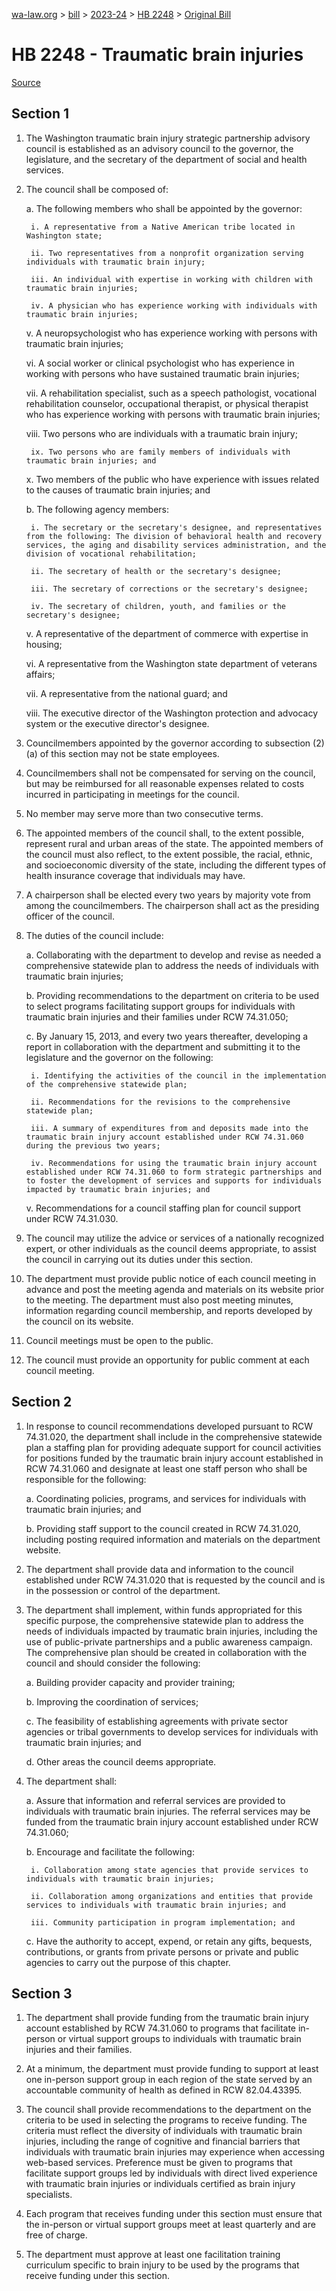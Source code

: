 [wa-law.org](/) > [bill](/bill/) > [2023-24](/bill/2023-24/) > [HB 2248](/bill/2023-24/hb/2248/) > [Original Bill](/bill/2023-24/hb/2248/1/)

# HB 2248 - Traumatic brain injuries

[Source](http://lawfilesext.leg.wa.gov/biennium/2023-24/Pdf/Bills/House%20Bills/2248.pdf)

## Section 1
1. The Washington traumatic brain injury strategic partnership advisory council is established as an advisory council to the governor, the legislature, and the secretary of the department of social and health services.

2. The council shall be composed of:

    a. The following members who shall be appointed by the governor:

        i. A representative from a Native American tribe located in Washington state;

        ii. Two representatives from a nonprofit organization serving individuals with traumatic brain injury;

        iii. An individual with expertise in working with children with traumatic brain injuries;

        iv. A physician who has experience working with individuals with traumatic brain injuries;

    v. A neuropsychologist who has experience working with persons with traumatic brain injuries;

    vi. A social worker or clinical psychologist who has experience in working with persons who have sustained traumatic brain injuries;

    vii. A rehabilitation specialist, such as a speech pathologist, vocational rehabilitation counselor, occupational therapist, or physical therapist who has experience working with persons with traumatic brain injuries;

    viii. Two persons who are individuals with a traumatic brain injury;

        ix. Two persons who are family members of individuals with traumatic brain injuries; and

    x. Two members of the public who have experience with issues related to the causes of traumatic brain injuries; and

    b. The following agency members:

        i. The secretary or the secretary's designee, and representatives from the following: The division of behavioral health and recovery services, the aging and disability services administration, and the division of vocational rehabilitation;

        ii. The secretary of health or the secretary's designee;

        iii. The secretary of corrections or the secretary's designee;

        iv. The secretary of children, youth, and families or the secretary's designee;

    v. A representative of the department of commerce with expertise in housing;

    vi. A representative from the Washington state department of veterans affairs;

    vii. A representative from the national guard; and

    viii. The executive director of the Washington protection and advocacy system or the executive director's designee.

3. Councilmembers appointed by the governor according to subsection (2)(a) of this section may not be state employees.

4. Councilmembers shall not be compensated for serving on the council, but may be reimbursed for all reasonable expenses related to costs incurred in participating in meetings for the council.

5. No member may serve more than two consecutive terms.

6. The appointed members of the council shall, to the extent possible, represent rural and urban areas of the state. The appointed members of the council must also reflect, to the extent possible, the racial, ethnic, and socioeconomic diversity of the state, including the different types of health insurance coverage that individuals may have.

7. A chairperson shall be elected every two years by majority vote from among the councilmembers. The chairperson shall act as the presiding officer of the council.

8. The duties of the council include:

    a. Collaborating with the department to develop and revise as needed a comprehensive statewide plan to address the needs of individuals with traumatic brain injuries;

    b. Providing recommendations to the department on criteria to be used to select programs facilitating support groups for individuals with traumatic brain injuries and their families under RCW 74.31.050;

    c. By January 15, 2013, and every two years thereafter, developing a report in collaboration with the department and submitting it to the legislature and the governor on the following:

        i. Identifying the activities of the council in the implementation of the comprehensive statewide plan;

        ii. Recommendations for the revisions to the comprehensive statewide plan;

        iii. A summary of expenditures from and deposits made into the traumatic brain injury account established under RCW 74.31.060 during the previous two years;

        iv. Recommendations for using the traumatic brain injury account established under RCW 74.31.060 to form strategic partnerships and to foster the development of services and supports for individuals impacted by traumatic brain injuries; and

    v. Recommendations for a council staffing plan for council support under RCW 74.31.030.

9. The council may utilize the advice or services of a nationally recognized expert, or other individuals as the council deems appropriate, to assist the council in carrying out its duties under this section.

10. The department must provide public notice of each council meeting in advance and post the meeting agenda and materials on its website prior to the meeting. The department must also post meeting minutes, information regarding council membership, and reports developed by the council on its website.

11. Council meetings must be open to the public.

12. The council must provide an opportunity for public comment at each council meeting.

## Section 2
1. In response to council recommendations developed pursuant to RCW 74.31.020, the department shall include in the comprehensive statewide plan a staffing plan for providing adequate support for council activities for positions funded by the traumatic brain injury account established in RCW 74.31.060 and designate at least one staff person who shall be responsible for the following:

    a. Coordinating policies, programs, and services for individuals with traumatic brain injuries; and

    b. Providing staff support to the council created in RCW 74.31.020, including posting required information and materials on the department website.

2. The department shall provide data and information to the council established under RCW 74.31.020 that is requested by the council and is in the possession or control of the department.

3. The department shall implement, within funds appropriated for this specific purpose, the comprehensive statewide plan to address the needs of individuals impacted by traumatic brain injuries, including the use of public-private partnerships and a public awareness campaign. The comprehensive plan should be created in collaboration with the council and should consider the following:

    a. Building provider capacity and provider training;

    b. Improving the coordination of services;

    c. The feasibility of establishing agreements with private sector agencies or tribal governments to develop services for individuals with traumatic brain injuries; and

    d. Other areas the council deems appropriate.

4. The department shall:

    a. Assure that information and referral services are provided to individuals with traumatic brain injuries. The referral services may be funded from the traumatic brain injury account established under RCW 74.31.060;

    b. Encourage and facilitate the following:

        i. Collaboration among state agencies that provide services to individuals with traumatic brain injuries;

        ii. Collaboration among organizations and entities that provide services to individuals with traumatic brain injuries; and

        iii. Community participation in program implementation; and

    c. Have the authority to accept, expend, or retain any gifts, bequests, contributions, or grants from private persons or private and public agencies to carry out the purpose of this chapter.

## Section 3
1. The department shall provide funding from the traumatic brain injury account established by RCW 74.31.060 to programs that facilitate in-person or virtual support groups to individuals with traumatic brain injuries and their families.

2. At a minimum, the department must provide funding to support at least one in-person support group in each region of the state served by an accountable community of health as defined in RCW 82.04.43395.

3. The council shall provide recommendations to the department on the criteria to be used in selecting the programs to receive funding. The criteria must reflect the diversity of individuals with traumatic brain injuries, including the range of cognitive and financial barriers that individuals with traumatic brain injuries may experience when accessing web-based services. Preference must be given to programs that facilitate support groups led by individuals with direct lived experience with traumatic brain injuries or individuals certified as brain injury specialists.

4. Each program that receives funding under this section must ensure that the in-person or virtual support groups meet at least quarterly and are free of charge.

5. The department must approve at least one facilitation training curriculum specific to brain injury to be used by the programs that receive funding under this section.
